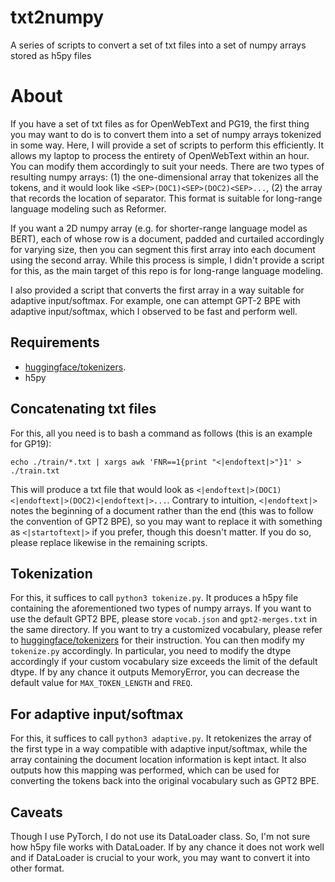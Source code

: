 # txt2numpy
A series of scripts to convert a set of txt files into a set of numpy arrays stored as h5py files

About
=====
If you have a set of txt files as for OpenWebText and PG19, the first thing you may want to do is to convert them into a set of numpy arrays tokenized in some way. Here, I will provide a set of scripts to perform this efficiently. It allows my laptop to process the entirety of OpenWebText within an hour. You can modify them accordingly to suit your needs. There are two types of resulting numpy arrays: (1) the one-dimensional array that tokenizes all the tokens, and it would look like `<SEP>(DOC1)<SEP>(DOC2)<SEP>...`, (2) the array that records the location of separator. This format is suitable for long-range language modeling such as Reformer. 

If you want a 2D numpy array (e.g. for shorter-range language model as BERT), each of whose row is a document, padded and curtailed accordingly for varying size, then you can segment this first array into each document using the second array. While this process is simple, I didn't provide a script for this, as the main target of this repo is for long-range language modeling. 

I also provided a script that converts the first array in a way suitable for adaptive input/softmax. For example, one can attempt GPT-2 BPE with adaptive input/softmax, which I observed to be fast and perform well.

Requirements
-----------
* [huggingface/tokenizers](https://github.com/huggingface/tokenizers). 
* h5py 
  
Concatenating txt files
-----------
For this, all you need is to bash a command as follows (this is an example for GP19):

  `echo ./train/*.txt | xargs awk 'FNR==1{print "<|endoftext|>"}1' > ./train.txt`
  
This will produce a txt file that would look as `<|endoftext|>(DOC1)<|endoftext|>(DOC2)<|endoftext|>...`. Contrary to intuition, `<|endoftext|>` notes the beginning of a document rather than the end (this was to follow the convention of GPT2 BPE), so you may want to replace it with something as `<|startoftext|>` if you prefer, though this doesn't matter. If you do so, please replace likewise in the remaining scripts.  

Tokenization
-----------
For this, it suffices to call `python3 tokenize.py`. It produces a h5py file containing the aforementioned two types of numpy arrays. If you want to use the default GPT2 BPE, please store `vocab.json` and `gpt2-merges.txt` in the same directory. If you want to try a customized vocabulary, please refer to [huggingface/tokenizers](https://github.com/huggingface/tokenizers) for their instruction. You can then modify my `tokenize.py` accordingly. In particular, you need to modify the dtype accordingly if your custom vocabulary size exceeds the limit of the default dtype. If by any chance it outputs MemoryError, you can decrease the default value for `MAX_TOKEN_LENGTH` and `FREQ`. 

For adaptive input/softmax
-----------
For this, it suffices to call `python3 adaptive.py`. It retokenizes the array of the first type in a way compatible with adaptive input/softmax, while the array containing the document location information is kept intact. It also outputs how this mapping was performed, which can be used for converting the tokens back into the original vocabulary such as GPT2 BPE. 

Caveats
----------
Though I use PyTorch, I do not use its DataLoader class. So, I'm not sure how h5py file works with DataLoader. If by any chance it does not work well and if DataLoader is crucial to your work, you may want to convert it into other format. 
